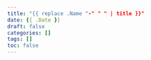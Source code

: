 ```yaml
---
title: "{{ replace .Name "-" " " | title }}"
date: {{ .Date }}
draft: false
categories: []
tags: []
toc: false
---
```


